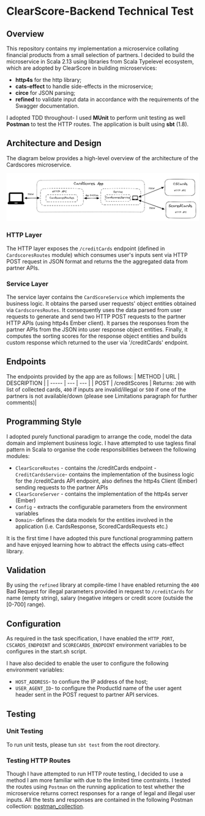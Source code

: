 # ClearScore-Backend Technical Test

## Overview
This repository contains my implementation a microservice collating financial products from a small selection of partners.
I decided to build the microservice in Scala 2.13 using libraries from Scala Typelevel ecosystem, which are adopted by ClearScore in building microservices:
- **http4s** for the http library;
- **cats-effect** to handle side-effects in the microservice;
- **circe** for JSON parsing;
- **refined** to validate input data in accordance with the requirements of the Swagger documentation.

I adopted TDD throughout- I used **MUnit** to perform unit testing as well **Postman** to test the HTTP routes. The application is built using **sbt** (1.8).


## Architecture and Design
The diagram below provides a high-level overview of the architecture of the Cardscores microservice.

 ![image](https://github.com/woj-mark/clearscore-backend-homework/blob/main/cardscores/architecture_schematic.JPG)

### HTTP Layer
The HTTP layer exposes the `/creditCards` endpoint (defined in `CardscoresRoutes` module) which consumes user's inputs sent via HTTP POST request in JSON format and returns the the aggregated data from partner APIs. 

### Service Layer
The service layer contains the `CardScoreService` which implements the business logic. It obtains the parsed user requests' object entities obtained via `CardscoresRoutes`. It consequently uses the data parsed from user requests to generate and send two HTTP POST requests to the partner HTTP APIs  (using http4s Ember client). It  parses the responses from the partner APIs from the JSON into user response object entities. Finally, it computes the sorting scores for the response object entities and builds custom response which returned to the user via '/creditCards' endpoint.


## Endpoints
The endpoints provided by the app are as follows:
| METHOD | URL    | DESCRIPTION    |
| ----- | --- | --- |
| POST | /creditScores   | Returns: `200` with list of collected cards, `400` if inputs are invalid/illegal or `500` if one of the partners is not available/down (please see Limitations paragraph for further comments)|

## Programming Style 
I adopted purely functional paradigm to arrange the code, model the data domain and implement business logic. I have attempted to use tagless final pattern in Scala to organise the code responsibilities between the following modules:
- `ClearScoreRoutes` - contains the /creditCards endpoint
-`CreditCardsService`- contains the  implementation of the business logic for the /creditCards API endpoint, also defines the http4s Client (Ember) sending requests to the partner APIs
- `ClearScoreServer` - contains the implementation of the http4s server (Ember)
- `Config` - extracts the configurable parameters from the environment variables
- `Domain`- defines the data models for the entities involved in the application (i.e. CardsResponse, ScoredCardsRequests etc.)

It is the first time I have adopted this pure functional programming pattern and have enjoyed learning how to abtract the effects using cats-effect library. 

## Validation 
By using the `refined` library at compile-time I have enabled returning the `400` Bad Request for illegal parameters provided in request to `/creditCards` for name (empty string), salary (negative integers or credit score (outside the  [0-700] range).

## Configuration
As required in the task specification, I have enabled the `HTTP_PORT`, `CSCARDS_ENDPOINT` and `SCORECARDS_ENDPOINT` environment variables to be configures in the start.sh script.

I have also decided to enable the user to configure the following environment variables:
- `HOST_ADDRESS`- to confiure the IP address of the host; 
- `USER_AGENT_ID`-  to configure the ProductId name of the user agent header sent in the POST request to partner API services.


## Testing
### Unit Testing
To run unit tests, please tun `sbt test` from the root directory.

### Testing HTTP Routes
Though I have attempted to run HTTP route testing, I decided to use a method I am more familiar with due to the limited time contraints. I tested the routes using `Postman` on the running application to test whether the microservice returns correct responses for a range of legal and illegal user inputs. All the tests and responses are contained in the following Postman collection: [postman_collection](cardscores/creditCards_v3.postman_collection).

